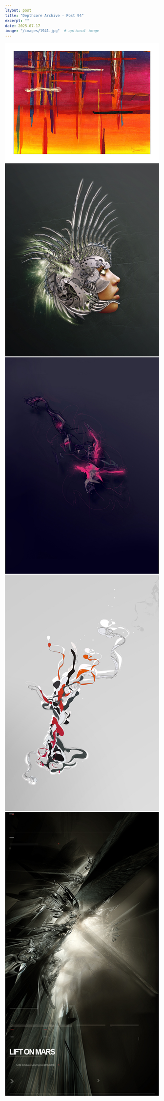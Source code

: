 ```yaml
---
layout: post
title: "Depthcore Archive - Post 94"
excerpt: ""
date: 2025-07-17
image: "/images/1941.jpg"  # optional image
---
```


<img src="/images/1941.jpg">
<img src="/images/1942.jpg" alt="1942.jpg"/>
<img src="/images/1943.jpg" alt="1943.jpg"/>
<img src="/images/1944.jpg" alt="1944.jpg"/>
<img src="/images/1945.jpg" alt="1945.jpg"/>
